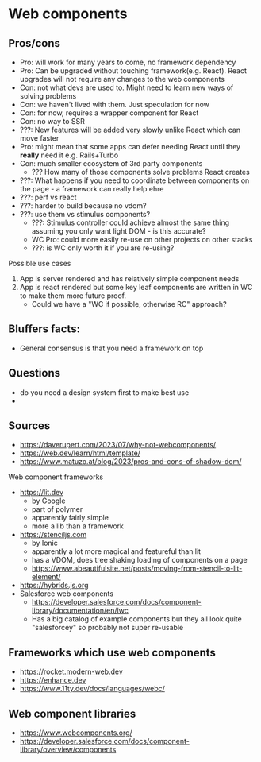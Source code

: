 # Web components

## Pros/cons

- Pro: will work for many years to come, no framework dependency
- Pro: Can be upgraded without touching framework(e.g. React). React upgrades
  will not require any changes to the web components
- Con: not what devs are used to. Might need to learn new ways of solving
  problems
- Con: we haven't lived with them. Just speculation for now
- Con: for now, requires a wrapper component for React
- Con: no way to SSR
- ???: New features will be added very slowly unlike React which can move faster
- Pro: might mean that some apps can defer needing React until they **really**
  need it e.g. Rails+Turbo
- Con: much smaller ecosystem of 3rd party components
    - ??? How many of those components solve problems React creates
- ???: What happens if you need to coordinate between components on the page - a
  framework can really help ehre
- ???: perf vs react
- ???: harder to build because no vdom?
- ???: use them vs stimulus components?
    - ???: Stimulus controller could achieve almost the same thing assuming you
      only want light DOM - is this accurate?
    - WC Pro: could more easily re-use on other projects on other stacks
    - ???: is WC only worth it if you are re-using?

Possible use cases

1. App is server rendered and has relatively simple component needs
1. App is react rendered but some key leaf components are written in WC to make
   them more future proof.
    - Could we have a "WC if possible, otherwise RC" approach?

## Bluffers facts:

- General consensus is that you need a framework on top

## Questions

- do you need a design system first to make best use
-

## Sources

- https://daverupert.com/2023/07/why-not-webcomponents/
- https://web.dev/learn/html/template/
- https://www.matuzo.at/blog/2023/pros-and-cons-of-shadow-dom/

Web component frameworks

- https://lit.dev
    - by Google
    - part of polymer
    - apparently fairly simple
    - more a lib than a framework
- https://stenciljs.com
    - by Ionic
    - apparently a lot more magical and featureful than lit
    - has a VDOM, does tree shaking loading of components on a page
    - https://www.abeautifulsite.net/posts/moving-from-stencil-to-lit-element/
- https://hybrids.js.org
- Salesforce web components
    - https://developer.salesforce.com/docs/component-library/documentation/en/lwc
    - Has a big catalog of example components but they all look quite
      "salesforcey" so probably not super re-usable

## Frameworks which use web components

- https://rocket.modern-web.dev
- https://enhance.dev
- https://www.11ty.dev/docs/languages/webc/

## Web component libraries

- https://www.webcomponents.org/
- https://developer.salesforce.com/docs/component-library/overview/components
